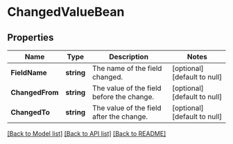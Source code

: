 # ChangedValueBean

## Properties
Name | Type | Description | Notes
------------ | ------------- | ------------- | -------------
**FieldName** | **string** | The name of the field changed. | [optional] [default to null]
**ChangedFrom** | **string** | The value of the field before the change. | [optional] [default to null]
**ChangedTo** | **string** | The value of the field after the change. | [optional] [default to null]

[[Back to Model list]](../README.md#documentation-for-models) [[Back to API list]](../README.md#documentation-for-api-endpoints) [[Back to README]](../README.md)

